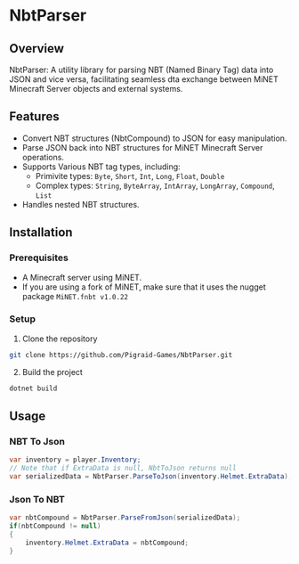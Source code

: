 # NbtParser

## Overview
NbtParser: A utility library for parsing NBT (Named Binary Tag) data into JSON and vice versa, facilitating seamless dta exchange between MiNET Minecraft Server objects and external systems.

## Features
* Convert NBT structures (NbtCompound) to JSON for easy manipulation.
* Parse JSON back into NBT structures for MiNET Minecraft Server operations.
* Supports Various NBT tag types, including:
  * Primivite types: `Byte`, `Short`, `Int`, `Long`, `Float`, `Double`
  * Complex types: `String`, `ByteArray`, `IntArray`, `LongArray`, `Compound`, `List`
* Handles nested NBT structures.

## Installation
### Prerequisites
* A Minecraft server using MiNET.
* If you are using a fork of MiNET, make sure that it uses the nugget package `MiNET.fnbt v1.0.22`

### Setup
1. Clone the repository
```bash
git clone https://github.com/Pigraid-Games/NbtParser.git
```
2. Build the project
```bash
dotnet build
```

## Usage
### NBT To Json
```c#
var inventory = player.Inventory;
// Note that if ExtraData is null, NbtToJson returns null
var serializedData = NbtParser.ParseToJson(inventory.Helmet.ExtraData);
```
### Json To NBT
```c#
var nbtCompound = NbtParser.ParseFromJson(serializedData);
if(nbtCompound != null)
{
    inventory.Helmet.ExtraData = nbtCompound;
}
```

